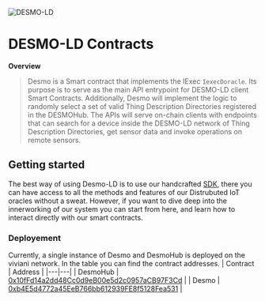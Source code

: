 ![DESMO-LD](https://raw.githubusercontent.com/vaimee/desmo/c763cec12f6c9060a9f1a3335ff4cff60ece3df2/imgs/desmo-logo.png)
# DESMO-LD Contracts

**Overview** 

> Desmo is a Smart contract that implements the IExec `IexecDoracle`. Its purpose is to serve as the main API entrypoint for DESMO-LD client Smart Contracts. Additionally, Desmo will implement the logic to randomly select a set of valid Thing Description Directories registered in the DESMOHub. The APIs will serve on-chain clients with endpoints that can search for a device inside the DESMO-LD network of Thing Description Directories, get sensor data and invoke operations on remote sensors.

## Getting started
The best way of using Desmo-LD is to use our handcrafted [SDK](https://github.com/vaimee/desmo-sdk), there you can have access to all the methods and features of our Distrubuted  IoT oracles without a sweat. However, if you want to dive deep into the innerworking of our system you can start from here, and learn how to interact directly with our smart contracts.
### Deployement

Currently, a single instance of Desmo and DesmoHub is deployed on the viviani network. In the table you can find the contract addresses. 
| Contract  | Address  | 
|---|---|
| DesmoHub  | [0x10fFd14a2dd48Cc0d9eB00e5d2c0957aCB97F3Cd](https://blockscout-viviani.iex.ec/address/0x10fFd14a2dd48Cc0d9eB00e5d2c0957aCB97F3Cd/transactions)  |
| Desmo | [0xb4E5d4772a45EeB766bb612939FE8f5128Fea531](https://blockscout-viviani.iex.ec/address/0xb4E5d4772a45EeB766bb612939FE8f5128Fea531/transactions)  |